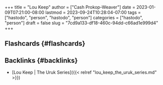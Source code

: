+++
title = "Lou Keep"
author = ["Cash Prokop-Weaver"]
date = 2023-01-09T07:21:00-08:00
lastmod = 2023-09-24T10:28:04-07:00
tags = ["hastodo", "person", "hastodo", "person"]
categories = ["hastodo", "person"]
draft = false
slug = "7cd9a133-df18-460c-94dd-c66ad1e999d4"
+++

## Flashcards {#flashcards}


## Backlinks {#backlinks}

-   [Lou Keep | The Uruk Series]({{< relref "lou_keep_the_uruk_series.md" >}})

